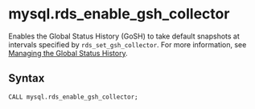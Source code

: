 # mysql\.rds\_enable\_gsh\_collector<a name="mysql_rds_enable_gsh_collector"></a>

Enables the Global Status History \(GoSH\) to take default snapshots at intervals specified by `rds_set_gsh_collector`\. For more information, see [Managing the Global Status History](Appendix.MySQL.CommonDBATasks.md#Appendix.MySQL.CommonDBATasks.GoSH)\.

## Syntax<a name="mysql_rds_enable_gsh_collector-syntax"></a>

```
CALL mysql.rds_enable_gsh_collector;
```